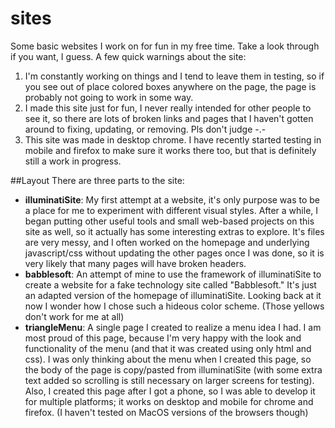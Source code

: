# sites
Some basic websites I work on for fun in my free time. Take a look through if you want, I guess. A few quick warnings about the site:  
1. I'm constantly working on things and I tend to leave them in testing, so if you see out of place colored boxes anywhere on the page, the page is probably not going to work in some way.
2. I made this site just for fun, I never really intended for other people to see it, so there are lots of broken links and pages that I haven't gotten around to fixing, updating, or removing. Pls don't judge -.-
3. This site was made in desktop chrome. I have recently started testing in mobile and firefox to make sure it works there too, but that is definitely still a work in progress.
  
##Layout
There are three parts to the site:
* **illuminatiSite**: My first attempt at a website, it's only purpose was to be a place for me to experiment with different visual styles. After a while, I began putting other useful tools and small web-based projects on this site as well, so it actually has some interesting extras to explore. It's files are very messy, and I often worked on the homepage and underlying javascript/css without updating the other pages once I was done, so it is very likely that many pages will have broken headers.
* **babblesoft**: An attempt of mine to use the framework of illuminatiSite to create a website for a fake technology site called "Babblesoft." It's just an adapted version of the homepage of illuminatiSite. Looking back at it now I wonder how I chose such a hideous color scheme. (Those yellows don't work for me at all)
* **triangleMenu**: A single page I created to realize a menu idea I had. I am most proud of this page, because I'm very happy with the look and functionality of the menu (and that it was created using only html and css). I was only thinking about the menu when I created this page, so the body of the page is copy/pasted from illuminatiSite (with some extra text added so scrolling is still necessary on larger screens for testing). Also, I created this page after I got a phone, so I was able to develop it for multiple platforms; it works on desktop and mobile for chrome and firefox. (I haven't tested on MacOS versions of the browsers though)
